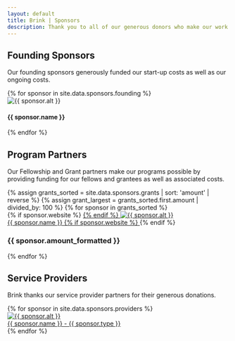 ```yaml
---
layout: default
title: Brink | Sponsors
description: Thank you to all of our generous donors who make our work possible.
---
```


<div class="sponsors-container">
  <h2>Founding Sponsors</h2>
  <p>Our founding sponsors generously funded our start-up costs as well as our ongoing costs.</p>
  <div class="sponsors-row">
    {% for sponsor in site.data.sponsors.founding %}
    <div class="sponsors-col">
      <img src="{{ sponsor.image }}" alt="{{ sponsor.alt }}" style="max-height: 200px"/>
      <h4 class="post-title">{{ sponsor.name }}</h4>
    </div>
    {% endfor %}
  </div>
</div>

<div class="program-sponsors-container">
  <h2>Program Partners</h2>
  <p>Our Fellowship and Grant partners make our programs possible by providing
  funding for our fellows and grantees as well as associated costs.</p>
  {% assign grants_sorted = site.data.sponsors.grants | sort: 'amount' | reverse  %}
  {% assign grant_largest = grants_sorted.first.amount | divided_by: 100 %}
  {% for sponsor in grants_sorted %}
  <div class="program-sponsors-row">
    <div class="image-column">
      {% if sponsor.website %}
        <a href="{{ sponsor.website }}">
      {% endif %}
        <img src="{{ sponsor.image }}" alt="{{ sponsor.alt }}" />
        <br /><span>{{ sponsor.name }}</span>
      {% if sponsor.website %}
        </a>
      {% endif %}
    </div>
    <div class="text-column">
      <div class="progress-bg">
        <div class="progress-bar" style="width:100%">
        	<h3 class="raised">{{ sponsor.amount_formatted }}</h3>
        </div>
      </div>
    </div>
  </div>
  {% endfor %}
</div>

<div class="sponsors-providers-container">
  <h2>Service Providers</h2>
  <p>Brink thanks our service provider partners for their generous donations.</p>
  <div class="sponsors-row">
    {% for sponsor in site.data.sponsors.providers %}
    <div class="sponsors-col">
      <a href="{{ sponsor.website }}">
        <img src="{{ sponsor.image }}" alt="{{ sponsor.alt }}" />
        <br /><span>{{ sponsor.name }} - {{ sponsor.type }}</span>
      </a>
    </div>
    {% endfor %}
  </div>
</div>
